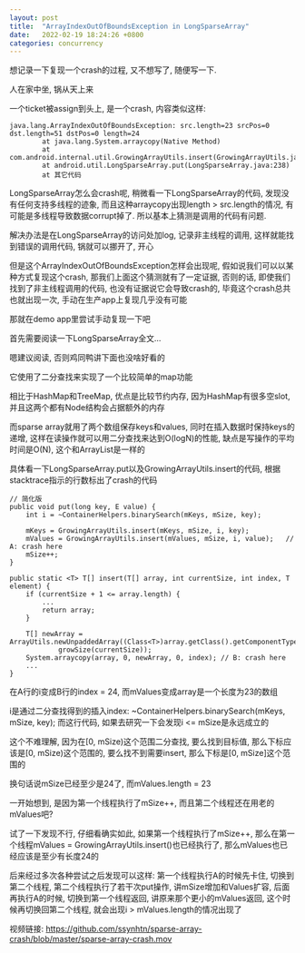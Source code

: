 ```yaml
---
layout: post
title:  "ArrayIndexOutOfBoundsException in LongSparseArray"
date:   2022-02-19 18:24:26 +0800
categories: concurrency
---
```


想记录一下复现一个crash的过程, 又不想写了, 随便写一下.

人在家中坐, 锅从天上来

一个ticket被assign到头上, 是一个crash, 内容类似这样:

```
java.lang.ArrayIndexOutOfBoundsException: src.length=23 srcPos=0 dst.length=51 dstPos=0 length=24
        at java.lang.System.arraycopy(Native Method)
        at com.android.internal.util.GrowingArrayUtils.insert(GrowingArrayUtils.java:142)
        at android.util.LongSparseArray.put(LongSparseArray.java:238)
        at 其它代码
```

LongSparseArray怎么会crash呢, 稍微看一下LongSparseArray的代码, 发现没有任何支持多线程的迹象, 而且这种arraycopy出现length > src.length的情况, 有可能是多线程导致数据corrupt掉了. 所以基本上猜测是调用的代码有问题.

解决办法是在LongSparseArray的访问处加log, 记录非主线程的调用, 这样就能找到错误的调用代码, 锅就可以挪开了, 开心

但是这个ArrayIndexOutOfBoundsException怎样会出现呢, 假如说我们可以以某种方式复现这个crash, 那我们上面这个猜测就有了一定证据, 否则的话, 即使我们找到了非主线程调用的代码, 
也没有证据说它会导致crash的, 毕竟这个crash总共也就出现一次, 手动在生产app上复现几乎没有可能

那就在demo app里尝试手动复现一下吧

首先需要阅读一下LongSparseArray全文...
 
嗯建议阅读, 否则鸡同鸭讲下面也没啥好看的

它使用了二分查找来实现了一个比较简单的map功能

相比于HashMap和TreeMap, 优点是比较节约内存, 因为HashMap有很多空slot, 并且这两个都有Node结构会占据额外的内存

而sparse array就用了两个数组保存keys和values, 同时在插入数据时保持keys的递增, 这样在读操作就可以用二分查找来达到O(logN)的性能, 缺点是写操作的平均时间是O(N), 这个和ArrayList是一样的

具体看一下LongSparseArray.put以及GrowingArrayUtils.insert的代码, 根据stacktrace指示的行数标出了crash的代码

```
// 简化版
public void put(long key, E value) {
    int i = ~ContainerHelpers.binarySearch(mKeys, mSize, key);

    mKeys = GrowingArrayUtils.insert(mKeys, mSize, i, key);
    mValues = GrowingArrayUtils.insert(mValues, mSize, i, value);   // A: crash here
    mSize++;
}
```

```
public static <T> T[] insert(T[] array, int currentSize, int index, T element) {
    if (currentSize + 1 <= array.length) {
        ...
        return array;
    }

    T[] newArray = ArrayUtils.newUnpaddedArray((Class<T>)array.getClass().getComponentType(),
            growSize(currentSize));
    System.arraycopy(array, 0, newArray, 0, index); // B: crash here
    ...
}
```

在A行的i变成B行的index = 24, 而mValues变成array是一个长度为23的数组

i是通过二分查找得到的插入index: ~ContainerHelpers.binarySearch(mKeys, mSize, key); 而这行代码, 如果去研究一下会发现i <= mSize是永远成立的

这个不难理解, 因为在[0, mSize)这个范围二分查找, 要么找到目标值, 那么下标应该是[0, mSize)这个范围的, 要么找不到需要insert, 那么下标是[0, mSize]这个范围的

换句话说mSize已经至少是24了, 而mValues.length = 23

一开始想到, 是因为第一个线程执行了mSize++, 而且第二个线程还在用老的mValues吧?

试了一下发现不行, 仔细看确实如此, 如果第一个线程执行了mSize++, 那么在第一个线程mValues = GrowingArrayUtils.insert()也已经执行了, 那么mValues也已经应该是至少有长度24的

后来经过多次各种尝试之后发现可以这样: 第一个线程执行A的时候先卡住, 切换到第二个线程, 第二个线程执行了若干次put操作, 讲mSize增加和Values扩容, 后面再执行A的时候, 切换到第一个线程返回, 讲原来那个更小的mValues返回, 这个时候再切换回第二个线程, 就会出现i > mValues.length的情况出现了

视频链接: https://github.com/ssynhtn/sparse-array-crash/blob/master/sparse-array-crash.mov